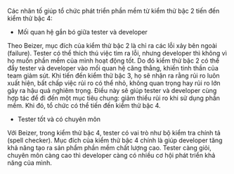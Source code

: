 Các nhân tố giúp tổ chức phát triển phần mềm từ kiểm thử bậc 2 tiến đến kiểm thử bậc 4:

- Mối quan hệ gắn bó giữa tester và developer

Theo Beizer, mục đích của kiểm thử bậc 2 là chỉ ra các lỗi xảy bên ngoài (failure). Tester có thể thích thú việc tìm ra lỗi, nhưng developer 
thì không vì họ muốn phần mềm của mình hoạt động tốt. Do đó kiểm thử bậc 2 có thể đẩy tester và developer vào mối quan hệ căng thẳng, khiến 
tinh thần của team giảm sút. Khi tiến đến kiểm thử bậc 3, họ sẽ nhận ra rằng rủi ro luôn xuất hiện, bất chấp việc rủi ro có thể nhỏ, không 
quan trọng hay rủi ro lớn gây ra hậu quả nghiêm trọng. Điều này sẽ giúp tester và developer cùng hợp tác để đi đến một mục tiêu chung: giảm 
thiểu rủi ro khi sử dụng phần mềm. Khi đó, tổ chức có thể tiến đến kiểm thử bậc 4.

- Tester tốt và có chuyên môn

Với Beizer, trong kiểm thử bậc 4, tester có vai trò như bộ kiểm tra chính tả (spell checker). Mục đích của kiểm thử bậc 4 chính là giúp 
developer tăng khả năng tạo ra sản phẩm phần mềm chất lượng cao. Tester càng giỏi, chuyên môn càng cao thì developer càng có nhiều cơ 
hội phát triển khả năng của mình.
